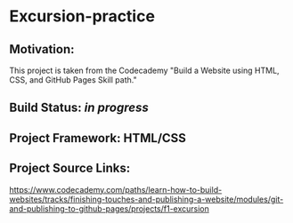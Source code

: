 # Excursion-practice
## Motivation: 
This project is taken from the Codecademy "Build a Website using HTML, CSS, and GitHub Pages Skill path."

## Build Status: *in progress*

## Project Framework: HTML/CSS

## Project Source Links:

https://www.codecademy.com/paths/learn-how-to-build-websites/tracks/finishing-touches-and-publishing-a-website/modules/git-and-publishing-to-github-pages/projects/f1-excursion
